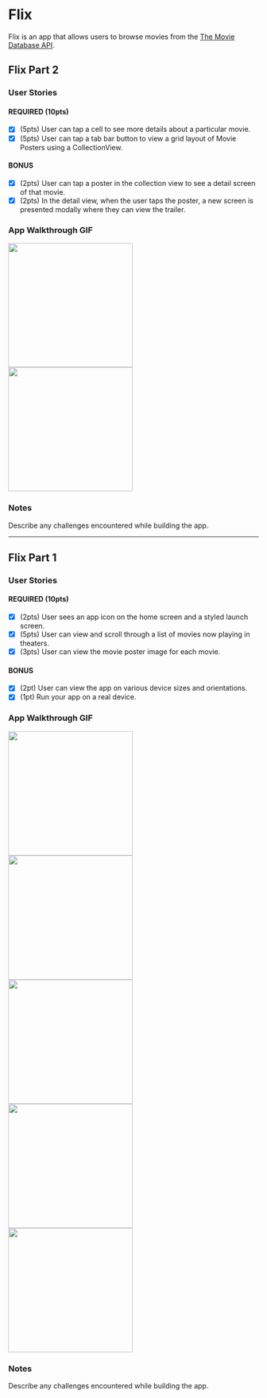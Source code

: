 # Flix

Flix is an app that allows users to browse movies from the [The Movie Database API](http://docs.themoviedb.apiary.io/#).

## Flix Part 2

### User Stories

#### REQUIRED (10pts)
- [x] (5pts) User can tap a cell to see more details about a particular movie.
- [x] (5pts) User can tap a tab bar button to view a grid layout of Movie Posters using a CollectionView.

#### BONUS
- [x] (2pts) User can tap a poster in the collection view to see a detail screen of that movie.
- [x] (2pts) In the detail view, when the user taps the poster, a new screen is presented modally where they can view the trailer.

### App Walkthrough GIF

<img src="https://i.imgur.com/MwIoH9t.gif" width=250><br>
<img src="https://i.imgur.com/po9Dvhs.gif" width=250><br>


### Notes
Describe any challenges encountered while building the app.

---

## Flix Part 1

### User Stories

#### REQUIRED (10pts)
- [x] (2pts) User sees an app icon on the home screen and a styled launch screen.
- [x] (5pts) User can view and scroll through a list of movies now playing in theaters.
- [x] (3pts) User can view the movie poster image for each movie.

#### BONUS
- [x] (2pt) User can view the app on various device sizes and orientations.
- [x] (1pt) Run your app on a real device.

### App Walkthrough GIF

<img src="https://i.imgur.com/NWqxB71.gif" width=250><br>
<img src="https://i.imgur.com/qYdWBBT.gif" width=250><br>
<img src="https://i.imgur.com/ZKfsxAW.gif" width=250><br>
<img src="https://i.imgur.com/hroUdWh.gif" width=250><br>
<img src="https://i.imgur.com/e68Ugm0.gif" width=250><br>

### Notes
Describe any challenges encountered while building the app.
